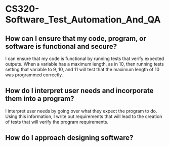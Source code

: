 # CS320-Software_Test_Automation_And_QA

<h2><b>How can I ensure that my code, program, or software is functional and secure?</b></h2>

I can ensure that my code is functional by running tests that verify expected outputs. When a variable has a maximum length, as in 10, then running tests setting that variable to 9, 10, and 11 will test that the maximum length of 10 was programmed correctly.

<h2><b>How do I interpret user needs and incorporate them into a program?</b></h2>

I interpret user needs by going over what they expect the program to do. Using this information, I write out requirements that will lead to the creation of tests that will verify the program requirements.

<h2><b>How do I approach designing software?</b></h2>
